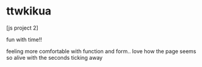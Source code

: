 # ttwkikua
[js project 2]

fun with time!!

feeling more comfortable with function and form..
love how the page seems so alive with the seconds ticking away
